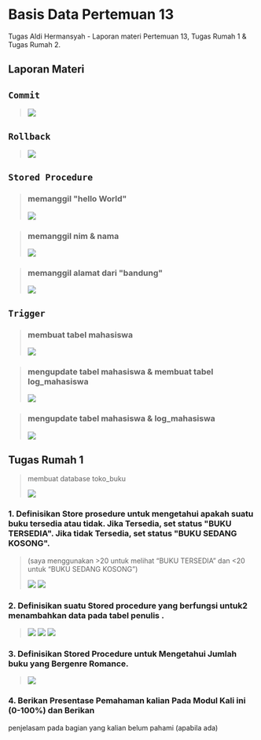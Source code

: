 # Basis Data Pertemuan 13
Tugas Aldi Hermansyah - Laporan materi Pertemuan 13, Tugas Rumah 1 & Tugas Rumah 2.

## Laporan Materi
## `Commit`
> <img src="/P13/img/P13 - commit.png" img>

## `Rollback`
> <img src="/P13/img/P13 - rollback.png" img>

## `Stored Procedure`
> ### memanggil "hello World"
> 
> <img src="/P13/img/P13 - sp1.png" img>

> ### memanggil nim & nama
> 
> <img src="/P13/img/P13 - sp2.png" img>

> ### memanggil alamat dari "bandung"
> <img src="/P13/img/P13 - sp3.png" img>

## `Trigger`
> ### membuat tabel mahasiswa
> 
> <img src="/P13/img/P13 - t1.png" img>

> ### mengupdate tabel mahasiswa & membuat tabel log_mahasiswa
> 
> <img src="/P13/img/P13 - t2.png" img>

> ### mengupdate tabel mahasiswa & log_mahasiswa
> <img src="/P13/img/P13 - t3.png" img>

## Tugas Rumah 1
> membuat database toko_buku
> 
> <img src="/P13/img/P13 - rumah.png" img>

### 1.  Definisikan Store prosedure untuk mengetahui apakah suatu buku tersedia atau tidak. Jika Tersedia, set status "BUKU TERSEDIA". Jika tidak Tersedia, set status "BUKU SEDANG KOSONG".
   > (saya menggunakan >20 untuk melihat “BUKU TERSEDIA” dan <20 untuk “BUKU SEDANG KOSONG”)
   > 
   > <img src="/P13/img/P13 - rumah - buku1.png" img>
   > <img src="/P13/img/P13 - rumah - buku2.png" img>

### 2. Definisikan suatu Stored procedure yang berfungsi untuk2 menambahkan data pada tabel penulis .
   > <img src="/P13/img/P13 - rumah - db1.png">
   > <img src="/P13/img/P13 - rumah - db2.png">
   > <img src="/P13/img/P13 - rumah - db3.png">

### 3. Definisikan Stored Procedure untuk Mengetahui Jumlah buku yang Bergenre Romance.
   > <img src="/P13/img/P13 - rumah - soal 3.png">

### 4. Berikan Presentase Pemahaman kalian Pada Modul Kali ini (0-100%) dan Berikan
penjelasam pada bagian yang kalian belum pahami (apabila ada)
